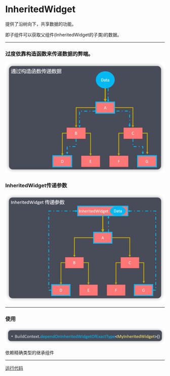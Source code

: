 # InheritedWidget
提供了沿树向下，共享数据的功能。

即子组件可以获取父组件(InheritedWidget的子类)的数据。

***

### 过度依靠构造函数来传递数据的弊端。

![](img/03bba6d3.png)

### InheritedWidget传递参数

![](img/7c7fe918.png)

***

### 使用

![](img/38a8f474.png) 

依赖精确类型的继承组件

***
[运行代码](code/InheritedWidget.dart)